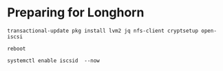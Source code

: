 # Preparing for Longhorn
```
transactional-update pkg install lvm2 jq nfs-client cryptsetup open-iscsi
```
```
reboot
```
```
systemctl enable iscsid  --now
```

